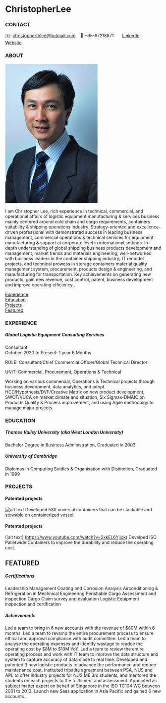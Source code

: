 # ChristopherLee

<!-- CONTACT Section Starts -->
### CONTACT

<!-- Add your details -->
✉️: christopherthlee@hotmail.com 
&nbsp;&nbsp; 📲 +65-97218871
&nbsp;&nbsp;&nbsp;&nbsp;&nbsp; [LinkedIn](https://www.linkedin.com/in/lee-christopher-7531a124/) 
&nbsp;&nbsp;&nbsp;&nbsp;&nbsp; [Website](https://www.linkedin.com/in/lee-christopher-7531a124/)
<!-- CONTACT Section Ends -->

<!-- ABOUT Section Starts -->
### ABOUT
<!-- Add link to your picture -->

![alt text](https://github.com/christopherthlee/ChristopherLee/blob/414700403a40066d7e6cdb5d0ae6c8935e435c4e/CL%20photo.jpg)

<!-- Add your details -->

I am Christopher Lee, rich experience in technical, commercial, and operational affairs of logistic equipment manufacturing & services business mainly centered around cold chain and cargo requirements, containers suitability & shipping operations industry. Strategy-oriented and excellence-driven professional with demonstrated success in leading business management, commercial operations & technical services for equipment manufacturing & support at corporate level in international settings. In-depth understanding of global shipping business products development and management, market trends and materials engineering; well-networked with business leaders in the container shipping industry; IT remodel projects, and technical prowess in storage containers material quality management system, procurement, products design & engineering, and manufacturing for transportation. Key achievements on generating new products, gain new revenue, cost control, patent, business development and improve operating efficiency..


<!-- Add link to the sections -->
[Experience](#experience) <br>
[Education](#education) <br>
[Projects](#projects) <br>
[Featured](#featured) <br> 

<!-- ABOUT Section Ends -->

<!-- EXPERIENCE Section Starts -->
### EXPERIENCE
<!-- Add your details -->
##### Global Logistic Equipment Consulting Services
Consultant<br>
October-2020 to Present: 1 year 6 Months

ROLE: Consultant/Chief Commercial Officer/Global Technical Director

UNIT: Commercial, Procurement, Operations & Technical

Working on various commercial, Operations & Technical projects through business deveopment, data analytics, and adopt HCD/Hypothesis/DVF/Creative Matrix on new product development, SWOT/VUCA on market climate and situation, Six Sigmax-DMAIC on Products Quality & Process improvement, and using Agile methodolgy to manage major projects. 

<!-- EXPERIENCE Section Ends -->

<!-- EDUCATION Section Starts -->
### EDUCATION
<!-- Add your details -->
##### Thames Valley University (aka West London University)
Bachelor Degree in Business Administration, Graduated in 2003 
##### University of Cambridge
Diplomas in Computing Sutdies & Organisation with Distinction, Graduated in 1999
<!-- EDUCATION Section Ends -->

<!-- PROJECTS Section Starts -->
### PROJECTS
<!-- Add your details -->

<!-- Add your details -->

#### Patented projects
![alt text](https://patents.google.com/patent/US8689424B2/en)
Developed 53ft unversal containers that can be stackable and stowable on containerized vessel.

#### Patented projects
![alt text] (https://www.youtube.com/watch?v=2xkEL6Yjiok)
Develped ISO Palletwide Containers to improve the durability and reduce the operating cost.


<!-- PROJECTS Section Ends -->

<!-- FEATURED Section Starts -->
## FEATURED
<!-- Add your details -->
##### Certifications
Leadership Management 
Coating and Corrosion Analysis
Airconditioning & Refrigeration in Mechnical Engineering
Perishable Cargo Assessment and inspection
Cargo Claim survey and evaluation
Logistic Equipment inspection and certification


##### Achievements
Led a team to bring in 6 new accounts with the revenue of $80M within 6 months.
Led a team to revamp the entire procurement process to ensure ethical and approval compliance with audit committee.
Led a team to analyse the operating expenses and identify wastage to reudce the operating cost by $8M to $10M YoY.
Led a team to review the entire operating process and work with IT team to improve the data structure and system to capture accuracy of data close to real time.
Developed and patented 3 new logistic products to advance the performance and reduce maintenance cost.
Instituted tripatite agreement between PSA, NUS and APL to offer industry projects for NUS ME 3rd students, and mentored the students on each projects to the fullfilment and assessment.
Appointed as subject matter expert on behalf of Singapore in the ISO TC104 WC between 2001 to 2013.
Launch new Saas application in Asia Pacific and gained 6 new accounts.


<!-- FEATURED Section Ends -->

